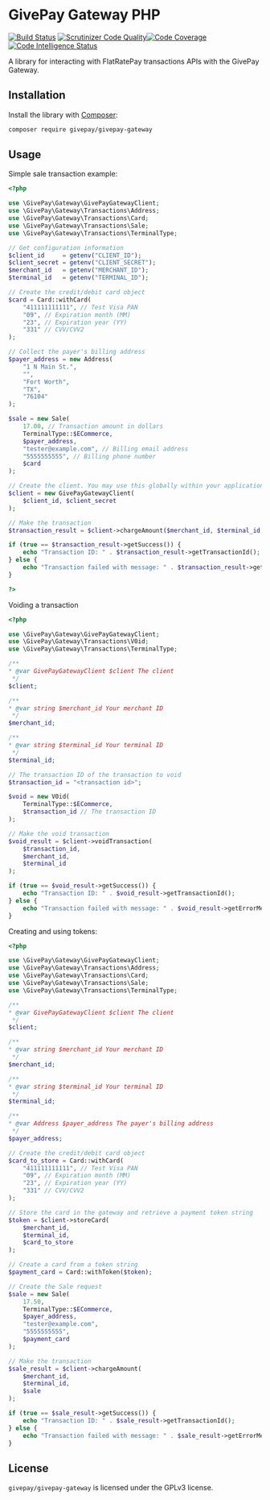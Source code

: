 # GivePay Gateway PHP

[![Build Status](https://api.travis-ci.org/GivePay/GivePayGateway-php.svg?branch=master)](https://travis-ci.org/GivePay/GivePayGateway-php)
[![Scrutinizer Code Quality](https://scrutinizer-ci.com/g/GivePay/GivePayGateway-php/badges/quality-score.png?b=master)](https://scrutinizer-ci.com/g/GivePay/GivePayGateway-php/?branch=master)[![Code Coverage](https://scrutinizer-ci.com/g/GivePay/GivePayGateway-php/badges/coverage.png?b=master)](https://scrutinizer-ci.com/g/GivePay/GivePayGateway-php/?branch=master)
[![Code Intelligence Status](https://scrutinizer-ci.com/g/GivePay/GivePayGateway-php/badges/code-intelligence.svg?b=master)](https://scrutinizer-ci.com/code-intelligence)

A library for interacting with FlatRatePay transactions APIs with the GivePay Gateway.

## Installation

Install the library with [Composer](https://getcomposer.org/):

```bash
composer require givepay/givepay-gateway
```

## Usage

Simple sale transaction example:

```php
<?php

use \GivePay\Gateway\GivePayGatewayClient;
use \GivePay\Gateway\Transactions\Address;
use \GivePay\Gateway\Transactions\Card;
use \GivePay\Gateway\Transactions\Sale;
use \GivePay\Gateway\Transactions\TerminalType;

// Get configuration information
$client_id     = getenv("CLIENT_ID");
$client_secret = getenv("CLIENT_SECRET");
$merchant_id   = getenv("MERCHANT_ID");
$terminal_id   = getenv("TERMINAL_ID");

// Create the credit/debit card object
$card = Card::withCard(
    "411111111111", // Test Visa PAN
    "09", // Expiration month (MM)
    "23", // Expiration year (YY)
    "331" // CVV/CVV2
);

// Collect the payer's billing address 
$payer_address = new Address(
    "1 N Main St.",
    "",
    "Fort Worth",
    "TX",
    "76104"
);

$sale = new Sale(
    17.00, // Transaction amount in dollars
    TerminalType::$ECommerce,
    $payer_address,
    "tester@example.com", // Billing email address
    "5555555555", // Billing phone number
    $card
);

// Create the client. You may use this globally within your application
$client = new GivePayGatewayClient(
    $client_id, $client_secret
);

// Make the transaction
$transaction_result = $client->chargeAmount($merchant_id, $terminal_id, $sale);

if (true == $transaction_result->getSuccess()) {
    echo "Transaction ID: " . $transaction_result->getTransactionId();
} else {
    echo "Transaction failed with message: " . $transaction_result->getErrorMessage();
}

?>
```

Voiding a transaction

```php
<?php

use \GivePay\Gateway\GivePayGatewayClient;
use \GivePay\Gateway\Transactions\V0id;
use \GivePay\Gateway\Transactions\TerminalType;

/**
* @var GivePayGatewayClient $client The client
 */
$client;

/**
* @var string $merchant_id Your merchant ID
 */
$merchant_id;

/**
* @var string $terminal_id Your terminal ID
 */
$terminal_id;

// The transaction ID of the transaction to void
$transaction_id = "<transaction id>";

$void = new V0id(
    TerminalType::$ECommerce,
    $transaction_id // The transaction ID
);

// Make the void transaction
$void_result = $client->voidTransaction(
    $transaction_id, 
    $merchant_id, 
    $terminal_id
);

if (true == $void_result->getSuccess()) {
    echo "Transaction ID: " . $void_result->getTransactionId();
} else {
    echo "Transaction failed with message: " . $void_result->getErrorMessage();
}

```

Creating and using tokens:

```php
<?php

use \GivePay\Gateway\GivePayGatewayClient;
use \GivePay\Gateway\Transactions\Address;
use \GivePay\Gateway\Transactions\Card;
use \GivePay\Gateway\Transactions\Sale;
use \GivePay\Gateway\Transactions\TerminalType;

/**
* @var GivePayGatewayClient $client The client
 */
$client;

/**
* @var string $merchant_id Your merchant ID
 */
$merchant_id;

/**
* @var string $terminal_id Your terminal ID
 */
$terminal_id;

/**
* @var Address $payer_address The payer's billing address
 */
$payer_address;

// Create the credit/debit card object
$card_to_store = Card::withCard(
    "411111111111", // Test Visa PAN
    "09", // Expiration month (MM)
    "23", // Expiration year (YY)
    "331" // CVV/CVV2
);

// Store the card in the gateway and retrieve a payment token string
$token = $client->storeCard(
    $merchant_id,
    $terminal_id,
    $card_to_store
);

// Create a card from a token string
$payment_card = Card::withToken($token);

// Create the Sale request
$sale = new Sale(
    17.50, 
    TerminalType::$ECommerce, 
    $payer_address, 
    "tester@example.com", 
    "5555555555", 
    $payment_card
);

// Make the transaction
$sale_result = $client->chargeAmount(
    $merchant_id,
    $terminal_id,
    $sale
);

if (true == $sale_result->getSuccess()) {
    echo "Transaction ID: " . $sale_result->getTransactionId();
} else {
    echo "Transaction failed with message: " . $sale_result->getErrorMessage();
}

```

## License

`givepay/givepay-gateway` is licensed under the GPLv3 license.
